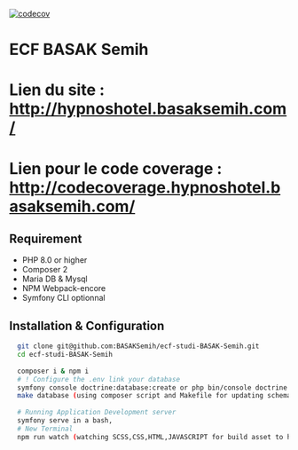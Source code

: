 [![codecov](https://codecov.io/gh/BASAKSemih/ecf-studi/branch/develop/graph/badge.svg?token=CZO8CCBHJ4)](https://codecov.io/gh/BASAKSemih/ecf-studi)
# ECF BASAK Semih

# Lien du site : http://hypnoshotel.basaksemih.com/

# Lien pour le code coverage : http://codecoverage.hypnoshotel.basaksemih.com/

## Requirement 

- PHP 8.0 or higher
- Composer 2
- Maria DB & Mysql
- NPM Webpack-encore
- Symfony CLI optionnal 

## Installation & Configuration

```bash
  git clone git@github.com:BASAKSemih/ecf-studi-BASAK-Semih.git
  cd ecf-studi-BASAK-Semih
  
  composer i & npm i 
  # ! Configure the .env link your database
  symfony console doctrine:database:create or php bin/console doctrine:database:create
  make database (using composer script and Makefile for updating schema, fixtures
  
  # Running Application Development server
  symfony serve in a bash,
  # New Terminal
  npm run watch (watching SCSS,CSS,HTML,JAVASCRIPT for build asset to have a very pleasant performance)
```
